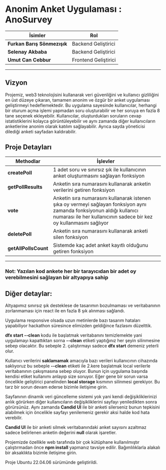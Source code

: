 # Anonim Anket Uygulaması : AnoSurvey

| **İsimler**              | **Rol** |
|----------------------------|----------------------------|
| **Furkan Barış Sönmezışık**                | Backend Geliştirici |
| **Selenay Akbaba**                | Backend Geliştirici |
| **Umut Can Cebbur**            | Frontend Geliştirici    |
---

## Vizyon
Projemiz, web3 teknolojisini kullanarak veri güvenliğini ve kullanıcı gizliliğini en üst düzeye çıkaran, tamamen anonim ve özgür bir anket uygulaması geliştirmeyi hedeflemektedir. Bu uygulama sayesinde kullanıcılar, herhangi bir oturum açma işlemi yapmadan soru oluşturabilir ve her soruya en fazla 8 tane seçenek ekleyebilir. Kullanıcılar, oluşturdukları soruların cevap istatistiklerini kolayca görüntüleyebilir ve aynı zamanda diğer kullanıcıların anketlerine anonim olarak katılım sağlayabilir. Ayrıca sayda yöneticisi dilediği anketi sayfadan kaldırabilir.

## Proje Detayları

| **Methodlar**              | **İşlevler** |
|----------------------------|----------------------------|
| **createPoll**                |  1 adet soru ve sınırsız şık ile kullanıcının anket oluşturmasını sağlayan fonksiyon |
| **getPollResults**                | Anketin sıra numarasını kullanarak anketin verilerini getiren fonksiyon |
| **vote**            | Anketin sıra numarasını kullanarak istenen şıka oy vermeyi sağlayan fonksiyon aynı zamanda fonksiyonun aldığı kullanıcı numarası ile her kullanıcının sadece bir kez oy kullanmasını sağlıyor    |
|**deletePoll**|Anketin sıra numarasını kullanarak anketi silen fonksiyon|
|**getAllPollsCount**|Sistemde kaç adet anket kayıtlı olduğunu getiren fonksiyon|
---

### Not: Yazılan kod ankete her bir tarayıcıdan bir adet oy verebilmesini sağlayan bir altyapıya sahip

## Diğer detaylar:

Altyapımız sınırsız şık desteklese de tasarımın bozulmaması ve veritabanının zorlanmaması için react ile en fazla 8 şık alınması sağlandı.

Uygulama responsive olsada uzun metinlerde bazı tasarım hataları yapabiliyor hackathon süresince elimizden geldiğince fazlasını düzelttik.

**dfx start --clean** kodu ile başlatmak veritabanını temizlemekte yani uygulamayı kapattıktan sorna **--clean** etiketi yaptığınız her şeyin silinmesine sebep olacaktır. Bu sebeple 2. çalıştırmayı sadece **dfx start** demeniz yeterli olur.

Kullanıcı verilerini **saklamamak** amacıyla bazı verileri kullanıcının cihazında saklıyoruz bu sebeple **--clean** etiketi ile 2.kere başlatmak local verilerle veritabanının çakışmasına sebep oluyor. Bunun için uygulama başında kendisi etiket kullanımı anlayıp size soruyor. Eğer gene bir sorun varsa öncelikle geliştirici panelinden **local storage** kısmının silinmesi gerekiyor. Bu tarz bir sorun devam ederse bizimle iletişime girin.

Sayfanının dinamik veri güncelleme sistemi yok yani kendi değişikliklerinizi anlık görürken diğer kullanıcıların değişikliklerini sayfayı yeniledikten sonra görürsünüz. Aynı zamanda **Candid UI** ile bir anketi silerseniz bunun tepkisini alabilmek için öncelikle sayfayı yenilemeniz gerekir aksi halde kod hata verebilir.

**Candid UI** ile bir anketi silmek veritabanındaki anket sayısını azaltmaz sadece belirlenen anketin değerini **null** olarak işaretler.

Projemizde özellikle web tarafında bir çok kütüphane kullanılmıştır çalıştırmadan önce **npm install** yapmanız tavsiye edilir. Bağımlılıklarla alakalı bir aksaklıkta bizimle iletişime girin.

Proje Ubuntu 22.04.06 sürümünde geliştirildi.
